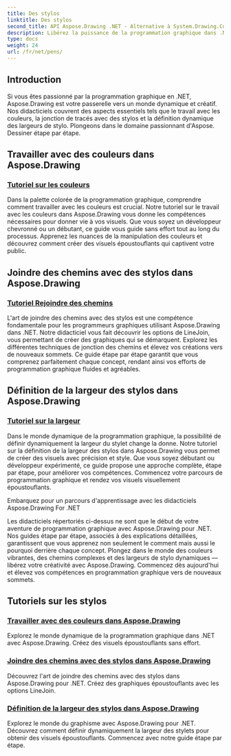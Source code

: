 ```yaml
---
title: Des stylos
linktitle: Des stylos
second_title: API Aspose.Drawing .NET - Alternative à System.Drawing.Common
description: Libérez la puissance de la programmation graphique dans .NET avec les didacticiels Aspose.Drawing. Découvrez la manipulation des couleurs, la jonction de chemins et le réglage dynamique de la largeur du stylet pour des visuels époustouflants.
type: docs
weight: 24
url: /fr/net/pens/
---
```


## Introduction

Si vous êtes passionné par la programmation graphique en .NET, Aspose.Drawing est votre passerelle vers un monde dynamique et créatif. Nos didacticiels couvrent des aspects essentiels tels que le travail avec les couleurs, la jonction de tracés avec des stylos et la définition dynamique des largeurs de stylo. Plongeons dans le domaine passionnant d'Aspose. Dessiner étape par étape.

## Travailler avec des couleurs dans Aspose.Drawing

### [Tutoriel sur les couleurs](./colors/)

Dans la palette colorée de la programmation graphique, comprendre comment travailler avec les couleurs est crucial. Notre tutoriel sur le travail avec les couleurs dans Aspose.Drawing vous donne les compétences nécessaires pour donner vie à vos visuels. Que vous soyez un développeur chevronné ou un débutant, ce guide vous guide sans effort tout au long du processus. Apprenez les nuances de la manipulation des couleurs et découvrez comment créer des visuels époustouflants qui captivent votre public.

## Joindre des chemins avec des stylos dans Aspose.Drawing

### [Tutoriel Rejoindre des chemins](./join/)

L'art de joindre des chemins avec des stylos est une compétence fondamentale pour les programmeurs graphiques utilisant Aspose.Drawing dans .NET. Notre didacticiel vous fait découvrir les options de LineJoin, vous permettant de créer des graphiques qui se démarquent. Explorez les différentes techniques de jonction des chemins et élevez vos créations vers de nouveaux sommets. Ce guide étape par étape garantit que vous comprenez parfaitement chaque concept, rendant ainsi vos efforts de programmation graphique fluides et agréables.

## Définition de la largeur des stylos dans Aspose.Drawing

### [Tutoriel sur la largeur](./width/)

Dans le monde dynamique de la programmation graphique, la possibilité de définir dynamiquement la largeur du stylet change la donne. Notre tutoriel sur la définition de la largeur des stylos dans Aspose.Drawing vous permet de créer des visuels avec précision et style. Que vous soyez débutant ou développeur expérimenté, ce guide propose une approche complète, étape par étape, pour améliorer vos compétences. Commencez votre parcours de programmation graphique et rendez vos visuels visuellement époustouflants.

Embarquez pour un parcours d'apprentissage avec les didacticiels Aspose.Drawing For .NET

Les didacticiels répertoriés ci-dessus ne sont que le début de votre aventure de programmation graphique avec Aspose.Drawing pour .NET. Nos guides étape par étape, associés à des explications détaillées, garantissent que vous apprenez non seulement le comment mais aussi le pourquoi derrière chaque concept. Plongez dans le monde des couleurs vibrantes, des chemins complexes et des largeurs de stylo dynamiques — libérez votre créativité avec Aspose.Drawing. Commencez dès aujourd'hui et élevez vos compétences en programmation graphique vers de nouveaux sommets.
## Tutoriels sur les stylos
### [Travailler avec des couleurs dans Aspose.Drawing](./colors/)
Explorez le monde dynamique de la programmation graphique dans .NET avec Aspose.Drawing. Créez des visuels époustouflants sans effort.
### [Joindre des chemins avec des stylos dans Aspose.Drawing](./join/)
Découvrez l'art de joindre des chemins avec des stylos dans Aspose.Drawing pour .NET. Créez des graphiques époustouflants avec les options LineJoin.
### [Définition de la largeur des stylos dans Aspose.Drawing](./width/)
Explorez le monde du graphisme avec Aspose.Drawing pour .NET. Découvrez comment définir dynamiquement la largeur des stylets pour obtenir des visuels époustouflants. Commencez avec notre guide étape par étape.